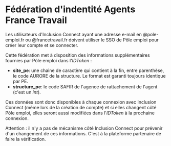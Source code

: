 # Fédération d'indentité Agents France Travail

Les utilisateurs d'Inclusion Connect ayant une adresse e-mail en @pole-emploi.fr ou @francetravail.fr doivent
utiliser
le SSO de Pôle emploi pour créer leur compte et se connecter.

Cette fédération met à disposition des informations supplémentaires fournies par Pôle emploi dans l'_IDToken_ :
- **site_pe**: une chaine de caractère qui contient à la fin, entre parenthèse, le code AURORE de la structure. Le format est garanti toujours identique par PE.
- **structure_pe**: le code SAFIR de l'agence de rattachement de l'agent (c'est un _int_).

Ces données sont donc disponibles à chaque connexion avec Inclusion Connect (même lors de la création de compte) et si elles changent côté Pôle emploi, elles seront aussi modifiées dans l'_IDToken_ à la prochaine connexion.

Attention : il n'y a pas de mécanisme côté Inclusion Connect pour prévenir d'un changement de ces informations. C'est à la plateforme partenaire de faire la vérification.
